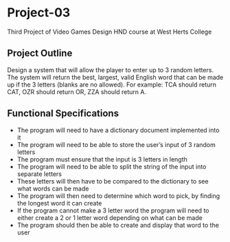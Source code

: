 # Project-03
Third Project of Video Games Design HND course at West Herts College 
## Project Outline ##
Design a system that will allow the player to enter up to 3 random letters. The system will return the best, largest, valid English word that can be made up if the 3 letters (blanks are no allowed). For example: TCA should return CAT, OZR should return OR, ZZA should return A.
## Functional Specifications ##
* The program will need to have a dictionary document implemented into it
*	The program will need to be able to store the user’s input of 3 random letters
*	The program must ensure that the input is 3 letters in length
*	The program will need to be able to split the string of the input into separate letters
*	These letters will then have to be compared to the dictionary to see what words can be made
*	The program will then need to determine which word to pick, by finding the longest word it can create
*	If the program cannot make a 3 letter word the program will need to either create a 2 or 1 letter word depending on what can be made
*	The program should then be able to create and display that word to the user
